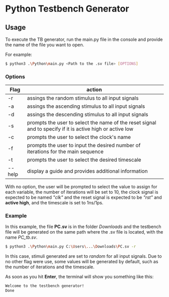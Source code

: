 # Python Testbench Generator

## Usage

To execute the TB generator, run the main.py file in the console and provide the name of the file you want to open.

For example:

```sh
$ python3 .\Python\main.py <Path to the .sv file> [OPTIONS]
```

### Options

| Flag    | action                                                                                                    |
| ------- | --------------------------------------------------------------------------------------------------------- |
| -r      | assings the random stimulus to all input signals                                                          |
| -a      | assings the ascending stimulus to all input signals                                                       |
| -d      | assings the descending stimulus to all input signals                                                      |
| -s      | prompts the user to select the name of the reset signal and to specify if it is active high or active low |
| -c      | prompts the user to select the clock's name                                                               |
| -f      | prompts the user to input the desired number of iterations for the main sequence                          |
| -t      | prompts the user to select the desired timescale                                                          |
| -- help | display a guide and provides additional information                                                       |

With no option, the user will be prompted to select the value to assign for each variable, the number of iterations will be set to 10, the clock signal is expected to be named _"clk"_ and the reset signal is expected to be _"rst"_ and **active high**, and the timescale is set to 1ns/1ps.

### Example

In this example, the file **PC.sv** is in the folder _Downloads_ and the testbench file will be generated on the same path where the .sv file is located, with the name _PC_tb.sv_.

```sh
$ python3 .\Python\main.py C:\Users\...\Downloads\PC.sv -r
```

In this case, stimuli generated are set to _random_ for all input signals. Due to no other flag were use, some values will be generated by default, such as the number of iterations and the timescale.

As soon as you hit **Enter**, the terminal will show you something like this:

```sh
Welcome to the testbench generator!
Done
```

